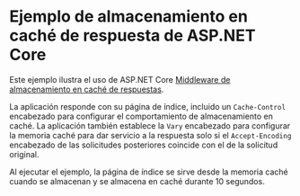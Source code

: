 # <a name="aspnet-core-response-caching-sample"></a>Ejemplo de almacenamiento en caché de respuesta de ASP.NET Core

Este ejemplo ilustra el uso de ASP.NET Core [Middleware de almacenamiento en caché de respuestas](https://docs.microsoft.com/aspnet/core/performance/caching/middleware).

La aplicación responde con su página de índice, incluido un `Cache-Control` encabezado para configurar el comportamiento de almacenamiento en caché. La aplicación también establece la `Vary` encabezado para configurar la memoria caché para dar servicio a la respuesta solo si el `Accept-Encoding` encabezado de las solicitudes posteriores coincide con el de la solicitud original.

Al ejecutar el ejemplo, la página de índice se sirve desde la memoria caché cuando se almacenan y se almacena en caché durante 10 segundos.

